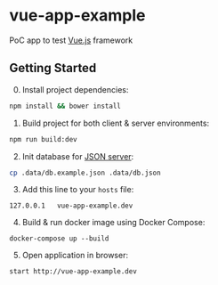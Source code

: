 # vue-app-example

PoC app to test [Vue.js](https://vuejs.org/) framework

## Getting Started

0. Install project dependencies:
```bash
npm install && bower install
```

1. Build project for both client & server environments:
```bash
npm run build:dev
```

2. Init database for [JSON server](https://github.com/typicode/json-server):
```bash
cp .data/db.example.json .data/db.json
```

3. Add this line to your `hosts` file:
```
127.0.0.1	vue-app-example.dev
```

4. Build & run docker image using Docker Compose:
```
docker-compose up --build
```

5. Open application in browser:
```
start http://vue-app-example.dev
```
